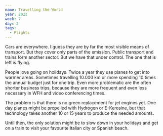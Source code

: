 ```yaml
---
name: Travelling the World
year: 2023
week: 7
day: 2
tags:
  - Flights
---
```


Cars are everywhere. I guess they are by far the most visible means of
transport. But they cover only parts of the emission. Public transport and
trains form another sector. But we have that under control. The one that is left
is flying.

People love going on holidays. Twice a year they use planes to get into warmer
areas. Sometimes travelling 10.000 km or more spending 10 times the annual
budget just for one trip. Even more problematic are the often shorter business
trips, because they are more frequent and even less necessary in WFH and video
conferencing times.

The problem is that there is no green replacement for jet engines yet. One day
planes might be propelled with Hydrogen or E-Kerosine, but that technology takes
another 10 or 15 years to produce the needed amounts.

Until then, the only solution might be to slow down in your holidays and get on
a train to visit your favourite Italian city or Spanish beach.
